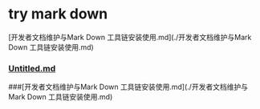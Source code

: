 # try mark down

[开发者文档维护与Mark Down 工具链安装使用.md](./开发者文档维护与Mark Down 工具链安装使用.md)

### [Untitled.md](./Untitled.md)



###[开发者文档维护与Mark Down 工具链安装使用.md](./开发者文档维护与Mark Down 工具链安装使用.md)
